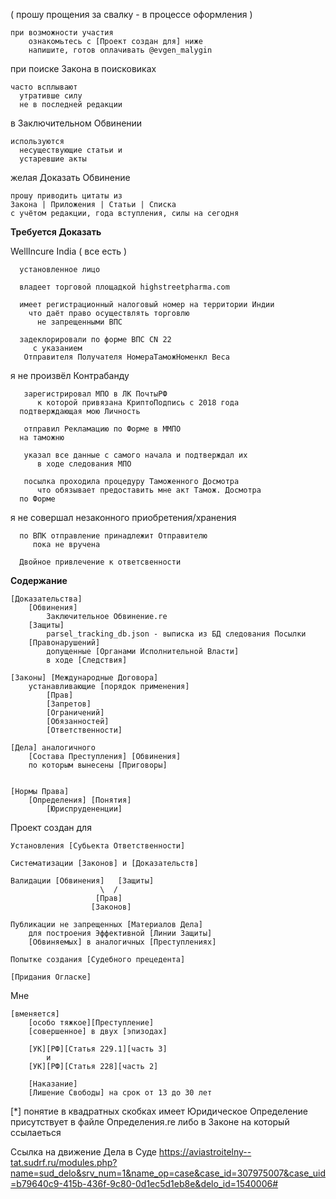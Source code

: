 ( прошу прощения за свалку - в процессе оформления )

    при возможности участия 
        ознакомьтесь с [Проект создан для] ниже
        напишите, готов оплачивать @evgen_malygin

при поиске Закона в поисковиках 

    часто всплывают
      утративше силу
      не в последней редакции

в Заключительном Обвинении 
 
    используются
      несуществующие статьи и 
      устаревшие акты


желая Доказать Обвинение 

    прошу приводить цитаты из 
    Закона | Приложения | Статьи | Списка
    с учётом редакции, года вступления, силы на сегодня

**Требуется Доказать**

  WellIncure India ( все есть )
      
      установленное лицо
  
      владеет торговой площадкой highstreetpharma.com
      
      имеет регистрационный налоговый номер на территории Индии
        что даёт право осуществлять торговлю
          не запрещенными ВПС

      задеклорировали по форме ВПС CN 22
         с указанием 
	   Отправителя Получателя НомераТаможНоменкл Веса
	 

   я не произвёл Контрабанду

       зарегистрировал МПО в ЛК ПочтыРФ
          к которой привязана КриптоПодпись с 2018 года
	  подтверждающая мою Личность

       отправил Рекламацию по Форме в ММПО
	  на таможню 

       указал все данные с самого начала и подтверждал их
          в ходе следования МПО

       посылка проходила процедуру Таможенного Досмотра
          что обязывает предоставить мне акт Тамож. Досмотра
	  по Форме

   я не совершал незаконного приобретения/хранения

      по ВПК отправление принадлежит Отправителю
         пока не вручена

      Двойное привлечение к ответсвенности


**Содержание**

    [Доказательства]
        [Обвинения]
            Заключительное Обвинение.re
        [Защиты]
            parsel_tracking_db.json - выписка из БД следования Посылки
        [Правонарушений]
            допущенные [Органами Исполнительной Власти]
            в ходе [Следствия]

    [Законы] [Международные Договора]
        устанавливающие [порядок применения]
            [Прав]
            [Запретов]
            [Ограничений]
            [Обязанностей]
            [Ответственности]

    [Дела] аналогичного 
        [Состава Преступления] [Обвинения]
        по которым вынесены [Приговоры]


    [Нормы Права]
        [Определения] [Понятия]
            [Юриспрудененции] 

Проект создан для 

    Установления [Субьекта Ответственности]

    Систематизации [Законов] и [Доказательств]
			
    Валидации [Обвинения]   [Защиты] 
                        \  /
                       [Прав] 
                      [Законов]    

    Публикации не запрещенных [Материалов Дела] 
        для построения Эффективной [Линии Защиты]
        [Обвиняемых] в аналогичных [Преступлениях]

    Попытке создания [Судебного прецедента] 

    [Придания Огласке]

Мне 

    [вменяется] 
        [особо тяжкое][Преступление] 
 	    [cовершенное] в двух [эпизодах]
      
		[УК][РФ][Статья 229.1][часть 3] 
			и 
		[УК][РФ][Статья 228][часть 2]

        [Наказание]
	    [Лишение Свободы] на срок от 13 до 30 лет


[*] понятие в квадратных скобках
    имеет Юридическое Определение
    присутствует 
        в файле Определения.re
        либо в Законе на который ссылаеться


Ссылка на движение Дела в Суде
    https://aviastroitelny--tat.sudrf.ru/modules.php?name=sud_delo&srv_num=1&name_op=case&case_id=307975007&case_uid=b79640c9-415b-436f-9c80-0d1ec5d1eb8e&delo_id=1540006#

